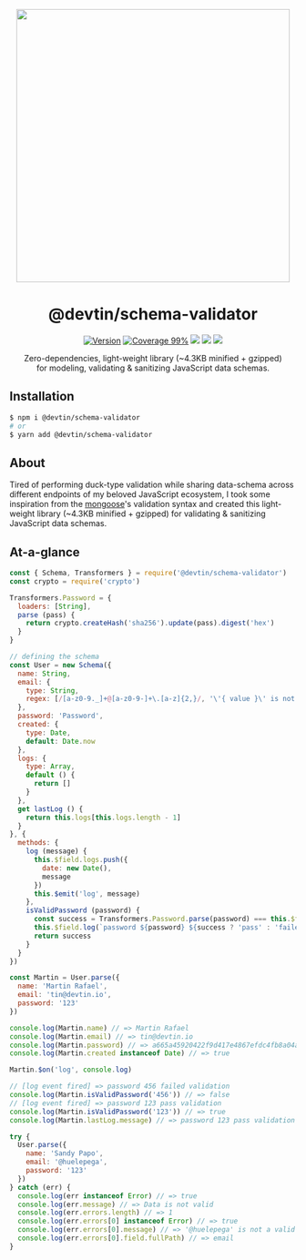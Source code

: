<p align="center"><img align="center" width="480" src="https://repository-images.githubusercontent.com/228456718/f4767e00-61e6-11ea-964a-7b02d8dcb48f"/></p>

<div align="center"><h1 align="center">@devtin/schema-validator</h1></div>

<p align="center">
<a href="https://www.npmjs.com/package/@devtin/schema-validator" target="_blank"><img src="https://img.shields.io/npm/v/@devtin/schema-validator.svg" alt="Version"></a>
<a href="https://htmlpreview.github.io/?https://github.com/devtin/schema-validator/blob/master/coverage/lcov-report/index.html"><img src="https://img.shields.io/badge/coverage-99%25-green" alt="Coverage 99%"></a>
<a href="/test/features"><img src="https://github.com/devtin/schema-validator/workflows/test/badge.svg"></a>
<a href="https://gitter.im/schema-validator/community"><img src="https://badges.gitter.im/schema-validator/community.svg"></a>
<a href="https://opensource.org/licenses" target="_blank"><img src="https://img.shields.io/badge/License-MIT-brightgreen.svg"></a>
</p>

<p align="center">
Zero-dependencies, light-weight library (~4.3KB minified + gzipped)<br>
for modeling, validating & sanitizing JavaScript data schemas.
</p>


## Installation

```sh
$ npm i @devtin/schema-validator
# or
$ yarn add @devtin/schema-validator
```

## About

Tired of performing duck-type validation while sharing data-schema across different endpoints of my beloved
JavaScript ecosystem, I took some inspiration from the [mongoose](https://mongoosejs.com)'s validation syntax and created
this light-weight library (~4.3KB minified + gzipped) for validating & sanitizing JavaScript data schemas.

## At-a-glance

```js
const { Schema, Transformers } = require('@devtin/schema-validator')
const crypto = require('crypto')

Transformers.Password = {
  loaders: [String],
  parse (pass) {
    return crypto.createHash('sha256').update(pass).digest('hex')
  }
}

// defining the schema
const User = new Schema({
  name: String,
  email: {
    type: String,
    regex: [/[a-z0-9._]+@[a-z0-9-]+\.[a-z]{2,}/, '\'{ value }\' is not a valid e-mail address']
  },
  password: 'Password',
  created: {
    type: Date,
    default: Date.now
  },
  logs: {
    type: Array,
    default () {
      return []
    }
  },
  get lastLog () {
    return this.logs[this.logs.length - 1]
  }
}, {
  methods: {
    log (message) {
      this.$field.logs.push({
        date: new Date(),
        message
      })
      this.$emit('log', message)
    },
    isValidPassword (password) {
      const success = Transformers.Password.parse(password) === this.$field.password
      this.$field.log(`password ${password} ${success ? 'pass' : 'failed'} validation`)
      return success
    }
  }
})

const Martin = User.parse({
  name: 'Martin Rafael',
  email: 'tin@devtin.io',
  password: '123'
})

console.log(Martin.name) // => Martin Rafael
console.log(Martin.email) // => tin@devtin.io
console.log(Martin.password) // => a665a45920422f9d417e4867efdc4fb8a04a1f3fff1fa07e998e86f7f7a27ae3
console.log(Martin.created instanceof Date) // => true

Martin.$on('log', console.log)

// [log event fired] => password 456 failed validation
console.log(Martin.isValidPassword('456')) // => false
// [log event fired] => password 123 pass validation
console.log(Martin.isValidPassword('123')) // => true
console.log(Martin.lastLog.message) // => password 123 pass validation

try {
  User.parse({
    name: 'Sandy Papo',
    email: '@huelepega',
    password: '123'
  })
} catch (err) {
  console.log(err instanceof Error) // => true
  console.log(err.message) // => Data is not valid
  console.log(err.errors.length) // => 1
  console.log(err.errors[0] instanceof Error) // => true
  console.log(err.errors[0].message) // => '@huelepega' is not a valid e-mail address
  console.log(err.errors[0].field.fullPath) // => email
}

```
